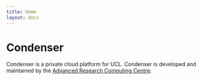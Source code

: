 ```yaml
---
title: Home
layout: docs
---
```


# Condenser

Condenser is a private cloud platform for UCL. Condenser is developed and maintained
by the [Advanced Research Computing Centre](https://www.ucl.ac.uk/advanced-research-computing/).
